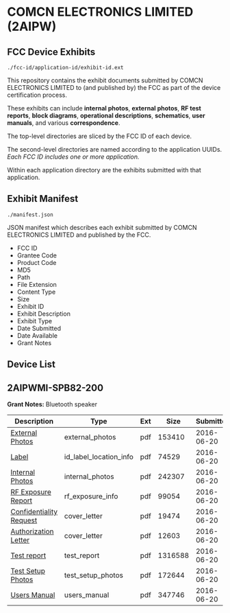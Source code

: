 # COMCN ELECTRONICS LIMITED (2AIPW)
## FCC Device Exhibits

```
./fcc-id/application-id/exhibit-id.ext
```

This repository contains the exhibit documents submitted by COMCN ELECTRONICS LIMITED to (and published by) the FCC as part of the device certification process.

These exhibits can include **internal photos**, **external photos**, **RF test reports**, **block diagrams**, **operational descriptions**, **schematics**, **user manuals**, and various **correspondence**.

The top-level directories are sliced by the FCC ID of each device.

The second-level directories are named according to the application UUIDs. *Each FCC ID includes one or more application.*

Within each application directory are the exhibits submitted with that application. 

## Exhibit Manifest

```
./manifest.json
```

JSON manifest which describes each exhibit submitted by COMCN ELECTRONICS LIMITED and published by the FCC.

- FCC ID
- Grantee Code
- Product Code
- MD5
- Path
- File Extension
- Content Type
- Size
- Exhibit ID
- Exhibit Description
- Exhibit Type
- Date Submitted
- Date Available
- Grant Notes

## Device List
## 2AIPWMI-SPB82-200
**Grant Notes:** Bluetooth speaker

| Description | Type | Ext | Size | Submitted | Available |
| ----------- | ---- | --- | ---- | --------- | --------- |
| [External Photos](2AIPWMI-SPB82-200/92c250228337183defdec1fb067ed729/3033795.pdf) | external_photos | pdf | 153410 | 2016-06-20 | 2016-12-17 |
| [Label](2AIPWMI-SPB82-200/92c250228337183defdec1fb067ed729/3033801.pdf) | id_label_location_info | pdf | 74529 | 2016-06-20 | 2016-06-20 |
| [Internal Photos](2AIPWMI-SPB82-200/92c250228337183defdec1fb067ed729/3033796.pdf) | internal_photos | pdf | 242307 | 2016-06-20 | 2016-12-17 |
| [RF Exposure Report](2AIPWMI-SPB82-200/92c250228337183defdec1fb067ed729/3033802.pdf) | rf_exposure_info | pdf | 99054 | 2016-06-20 | 2016-06-20 |
| [Confidentiality Request](2AIPWMI-SPB82-200/92c250228337183defdec1fb067ed729/3033800.pdf) | cover_letter | pdf | 19474 | 2016-06-20 | 2016-06-20 |
| [Authorization Letter](2AIPWMI-SPB82-200/92c250228337183defdec1fb067ed729/3033803.pdf) | cover_letter | pdf | 12603 | 2016-06-20 | 2016-06-20 |
| [Test report](2AIPWMI-SPB82-200/92c250228337183defdec1fb067ed729/3033799.pdf) | test_report | pdf | 1316588 | 2016-06-20 | 2016-06-20 |
| [Test Setup Photos](2AIPWMI-SPB82-200/92c250228337183defdec1fb067ed729/3033797.pdf) | test_setup_photos | pdf | 172644 | 2016-06-20 | 2016-12-17 |
| [Users Manual](2AIPWMI-SPB82-200/92c250228337183defdec1fb067ed729/3033798.pdf) | users_manual | pdf | 347746 | 2016-06-20 | 2016-12-17 |
